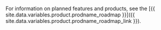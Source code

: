 For information on planned features and products, see the [{{ site.data.variables.product.prodname_roadmap }}]({{ site.data.variables.product.prodname_roadmap_link }}).
